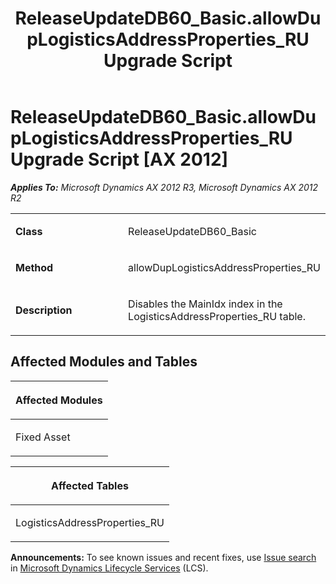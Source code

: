 ﻿---
title: ReleaseUpdateDB60_Basic.allowDupLogisticsAddressProperties_RU Upgrade Script
TOCTitle: ReleaseUpdateDB60_Basic.allowDupLogisticsAddressProperties_RU Upgrade Script
ms:assetid: 3f7e286e-23dc-55f5-0bec-5d634fa83ea8
ms:mtpsurl: https://msdn.microsoft.com/en-us/library/JJ718789(v=AX.60)
ms:contentKeyID: 49707833
ms.date: 05/18/2015
mtps_version: v=AX.60
---

# ReleaseUpdateDB60\_Basic.allowDupLogisticsAddressProperties\_RU Upgrade Script [AX 2012]


_**Applies To:** Microsoft Dynamics AX 2012 R3, Microsoft Dynamics AX 2012 R2_

<table>
<colgroup>
<col style="width: 50%" />
<col style="width: 50%" />
</colgroup>
<tbody>
<tr class="odd">
<td><p><strong>Class</strong></p></td>
<td><p>ReleaseUpdateDB60_Basic</p></td>
</tr>
<tr class="even">
<td><p><strong>Method</strong></p></td>
<td><p>allowDupLogisticsAddressProperties_RU</p></td>
</tr>
<tr class="odd">
<td><p><strong>Description</strong></p></td>
<td><p>Disables the MainIdx index in the LogisticsAddressProperties_RU table.</p></td>
</tr>
</tbody>
</table>


## Affected Modules and Tables

<table>
<colgroup>
<col style="width: 100%" />
</colgroup>
<thead>
<tr class="header">
<th><p>Affected Modules</p></th>
</tr>
</thead>
<tbody>
<tr class="odd">
<td><p>Fixed Asset</p></td>
</tr>
</tbody>
</table>


<table>
<colgroup>
<col style="width: 100%" />
</colgroup>
<thead>
<tr class="header">
<th><p>Affected Tables</p></th>
</tr>
</thead>
<tbody>
<tr class="odd">
<td><p>LogisticsAddressProperties_RU</p></td>
</tr>
</tbody>
</table>

  
**Announcements:** To see known issues and recent fixes, use [Issue search](http://go.microsoft.com/fwlink/?linkid=389258) in [Microsoft Dynamics Lifecycle Services](http://go.microsoft.com/fwlink/?linkid=306505) (LCS).

